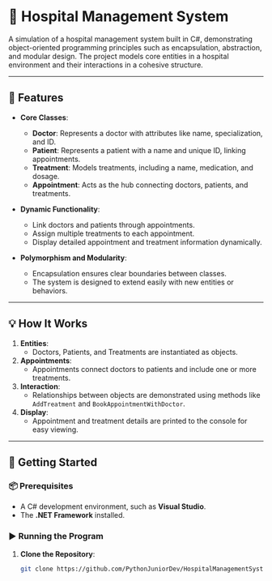 # 🏥 Hospital Management System

A simulation of a hospital management system built in C#, demonstrating object-oriented programming principles such as encapsulation, abstraction, and modular design. The project models core entities in a hospital environment and their interactions in a cohesive structure.

---

## 🧩 **Features**
- **Core Classes**:
  - **Doctor**: Represents a doctor with attributes like name, specialization, and ID.
  - **Patient**: Represents a patient with a name and unique ID, linking appointments.
  - **Treatment**: Models treatments, including a name, medication, and dosage.
  - **Appointment**: Acts as the hub connecting doctors, patients, and treatments.

- **Dynamic Functionality**:
  - Link doctors and patients through appointments.
  - Assign multiple treatments to each appointment.
  - Display detailed appointment and treatment information dynamically.

- **Polymorphism and Modularity**:
  - Encapsulation ensures clear boundaries between classes.
  - The system is designed to extend easily with new entities or behaviors.

---

## 💡 **How It Works**
1. **Entities**:
   - Doctors, Patients, and Treatments are instantiated as objects.
2. **Appointments**:
   - Appointments connect doctors to patients and include one or more treatments.
3. **Interaction**:
   - Relationships between objects are demonstrated using methods like `AddTreatment` and `BookAppointmentWithDoctor`.
4. **Display**:
   - Appointment and treatment details are printed to the console for easy viewing.

---

## 🔧 **Getting Started**

### 📦 **Prerequisites**
- A C# development environment, such as **Visual Studio**.
- The **.NET Framework** installed.

### ▶️ **Running the Program**
1. **Clone the Repository**:
   ```bash
   git clone https://github.com/PythonJuniorDev/HospitalManagementSystem.git
   
